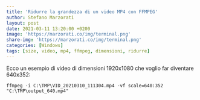 ```yaml
---
title: 'Ridurre la grandezza di un video MP4 con FFMPEG'
author: Stefano Marzorati
layout: post
date: 2021-03-11 13:20:00 +0200
image: 'https://marzorati.co/img/terminal.png'
share-img: 'https://marzorati.co/img/terminal.png'
categories: [Windows]
tags: [size, video, mp4, ffmpeg, dimensioni, ridurre]
---
```

Ecco un esempio di video di dimensioni 1920x1080 che voglio far diventare 640x352:   

~~~batch
ffmpeg -i C:\TMP\VID_20210310_111304.mp4 -vf scale=640:352 "C:\TMP\output_640.mp4"
~~~